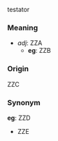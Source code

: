 testator
### Meaning
+ _adj_: ZZA
    + __eg__: ZZB

### Origin

ZZC

### Synonym

__eg__: ZZD

+ ZZE


